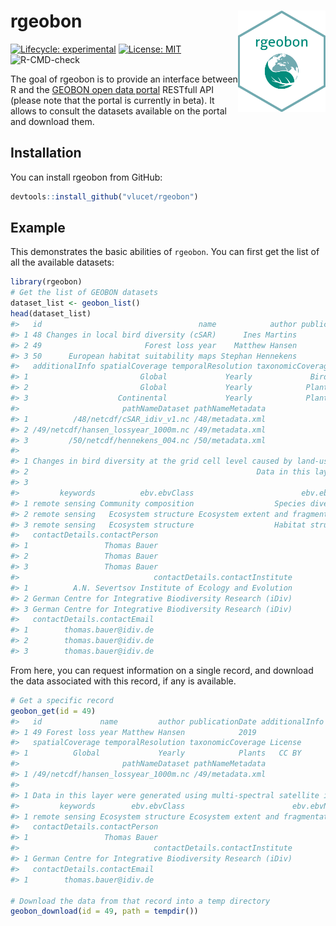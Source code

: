 
<!-- README.md is generated from README.Rmd. Please edit that file -->

# rgeobon <img src="inst/images/sticker.png" align="right" width=140/>

<!-- badges: start -->

[![Lifecycle:
experimental](https://img.shields.io/badge/lifecycle-experimental-orange.svg)](https://www.tidyverse.org/lifecycle/#experimental)
[![License:
MIT](https://img.shields.io/badge/License-MIT-yellow.svg)](https://opensource.org/licenses/MIT)
![R-CMD-check](https://github.com/VLucet/geobon/workflows/R-CMD-check/badge.svg)
<!-- badges: end -->

The goal of rgeobon is to provide an interface between R and the [GEOBON
open data portal](https://portal.geobon.org/) RESTfull API (please note
that the portal is currently in beta). It allows to consult the datasets
available on the portal and download them.

## Installation

You can install rgeobon from GitHub:

``` r
devtools::install_github("vlucet/rgeobon")
```

## Example

This demonstrates the basic abilities of `rgeobon`. You can first get
the list of all the available datasets:

``` r
library(rgeobon)
# Get the list of GEOBON datasets
dataset_list <- geobon_list()
head(dataset_list)
#>   id                                   name            author publicationDate
#> 1 48 Changes in local bird diversity (cSAR)      Ines Martins            2018
#> 2 49                       Forest loss year    Matthew Hansen            2019
#> 3 50      European habitat suitability maps Stephan Hennekens            2020
#>   additionalInfo spatialCoverage temporalResolution taxonomicCoverage License
#> 1                         Global             Yearly             Birds   CC BY
#> 2                         Global             Yearly            Plants   CC BY
#> 3                    Continental             Yearly            Plants   CC BY
#>                       pathNameDataset pathNameMetadata
#> 1          /48/netcdf/cSAR_idiv_v1.nc /48/metadata.xml
#> 2 /49/netcdf/hansen_lossyear_1000m.nc /49/metadata.xml
#> 3         /50/netcdf/hennekens_004.nc /50/metadata.xml
#>                                                                                                                                                                                                                                                                                                                                                                                                                abstract
#> 1 Changes in bird diversity at the grid cell level caused by land-use, estimated by the cSAR model (Martins &amp;amp; Pereira, 2017). It reports changes in species number (percentage and absolute), relative to 1900, for all bird species, forest bird species, and non-forest bird species in each cell. Uses the LUH 2.0 projections for land-use, and the PREDICTS coefficients for bird affinities to land-uses.
#> 2                                                   Data in this layer were generated using multi-spectral satellite imagery from the Landsat 7 thematic mapper plus (ETM+) sensor. The clear surface observations from over 600,000 images were analysed using Google Earth Engine, a cloud platform for earth observation and data analysis, to determine per pixel tree cover using a supervised learning algorithm.
#> 3                                                                                                                                                                                                                                                                                                                                                                             Changes in habitat suitability in europe.
#>         keywords          ebv.ebvClass                        ebv.ebvName
#> 1 remote sensing Community composition                  Species diversity
#> 2 remote sensing   Ecosystem structure Ecosystem extent and fragmentation
#> 3 remote sensing   Ecosystem structure                  Habitat structure
#>   contactDetails.contactPerson
#> 1                 Thomas Bauer
#> 2                 Thomas Bauer
#> 3                 Thomas Bauer
#>                              contactDetails.contactInstitute
#> 1          A.N. Severtsov Institute of Ecology and Evolution
#> 2 German Centre for Integrative Biodiversity Research (iDiv)
#> 3 German Centre for Integrative Biodiversity Research (iDiv)
#>   contactDetails.contactEmail
#> 1        thomas.bauer@idiv.de
#> 2        thomas.bauer@idiv.de
#> 3        thomas.bauer@idiv.de
```

From here, you can request information on a single record, and download
the data associated with this record, if any is available.

``` r
# Get a specific record
geobon_get(id = 49)
#>   id             name         author publicationDate additionalInfo
#> 1 49 Forest loss year Matthew Hansen            2019               
#>   spatialCoverage temporalResolution taxonomicCoverage License
#> 1          Global             Yearly            Plants   CC BY
#>                       pathNameDataset pathNameMetadata
#> 1 /49/netcdf/hansen_lossyear_1000m.nc /49/metadata.xml
#>                                                                                                                                                                                                                                                                                                                                                              abstract
#> 1 Data in this layer were generated using multi-spectral satellite imagery from the Landsat 7 thematic mapper plus (ETM+) sensor. The clear surface observations from over 600,000 images were analysed using Google Earth Engine, a cloud platform for earth observation and data analysis, to determine per pixel tree cover using a supervised learning algorithm.
#>         keywords        ebv.ebvClass                        ebv.ebvName
#> 1 remote sensing Ecosystem structure Ecosystem extent and fragmentation
#>   contactDetails.contactPerson
#> 1                 Thomas Bauer
#>                              contactDetails.contactInstitute
#> 1 German Centre for Integrative Biodiversity Research (iDiv)
#>   contactDetails.contactEmail
#> 1        thomas.bauer@idiv.de

# Download the data from that record into a temp directory
geobon_download(id = 49, path = tempdir())
```
